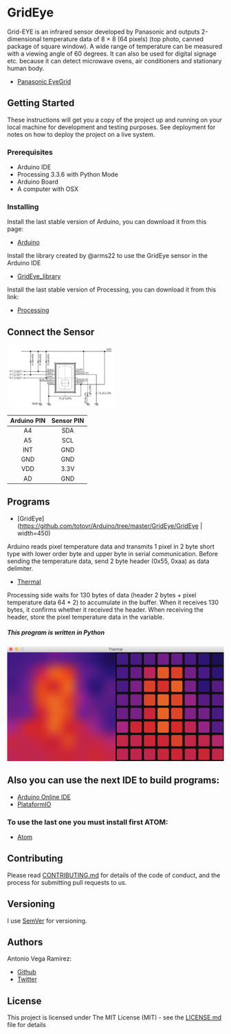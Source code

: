 # GridEye

Grid-EYE is an infrared sensor developed by Panasonic and outputs 2-dimensional temperature data of 8 × 8 (64 pixels) (top photo, canned package of square window). A wide range of temperature can be measured with a viewing angle of 60 degrees. It can also be used for digital signage etc. because it can detect microwave ovens, air conditioners and stationary human body.

* [Panasonic EyeGrid](https://industrial.panasonic.com/ww/ds/pr/grid-eye)

## Getting Started

These instructions will get you a copy of the project up and running on your local machine for development and testing purposes. See deployment for notes on how to deploy the project on a live system.

### Prerequisites

* Arduino IDE
* Processing 3.3.6 with Python Mode
* Arduino Board
* A computer with OSX

### Installing

Install the last stable version of Arduino, you can download it from this page:

* [Arduino](https://www.arduino.cc/en/Main/Software)

Install the library created by @arms22 to use the GridEye sensor in the Arduino IDE

* [GridEye_library](https://github.com/totovr/Arduino/blob/master/libraries/GridEye.zip)

Install the last stable version of Processing, you can download it from this link:

* [Processing](http://download.processing.org/processing-3.3.6-macosx.zip)


## Connect the Sensor

<img src="https://github.com/totovr/Arduino/blob/master/GridEye/Images/Connections.png" width="250">

|Arduino PIN| Sensor PIN|   
|:---------:|:---------:|
|     A4    |    SDA    |
|     A5    |    SCL    |
|     INT   |    GND    |
|     GND   |    GND    |
|     VDD   |    3.3V   |
|     AD    |    GND    |

## Programs

* [GridEye](https://github.com/totovr/Arduino/tree/master/GridEye/GridEye | width=450)

Arduino reads pixel temperature data and transmits 1 pixel in 2 byte short type with lower order byte and upper byte in serial communication. Before sending the temperature data, send 2 byte header (0x55, 0xaa) as data delimiter.

* [Thermal](https://github.com/totovr/Arduino/tree/master/GridEye/Thermal)

Processing side waits for 130 bytes of data (header 2 bytes + pixel temperature data 64 * 2) to accumulate in the buffer. When it receives 130 bytes, it confirms whether it received the header. When receiving the header, store the pixel temperature data in the variable.

##### This program is written in Python

<img src="https://github.com/totovr/Arduino/blob/master/GridEye/Images/Thermal.png" width="600">

## Also you can use the next IDE to build programs:

* [Arduino Online IDE](https://create.arduino.cc/editor)
* [PlataformIO](http://platformio.org/get-started)

### To use the last one you must install first ATOM:

* [Atom](https://atom.io/)

## Contributing

Please read [CONTRIBUTING.md](https://github.com/totovr/Processing/blob/master/CONTRIBUTING.md) for details of the code of conduct, and the process for submitting pull requests to us.

## Versioning

I use [SemVer](http://semver.org/) for versioning.

## Authors

Antonio Vega Ramirez:

* [Github](https://github.com/totovr)
* [Twitter](https://twitter.com/SpainDice)

## License

This project is licensed under The MIT License (MIT) - see the [LICENSE.md](https://github.com/totovr/Arduino/blob/master/LICENSE.md) file for details
